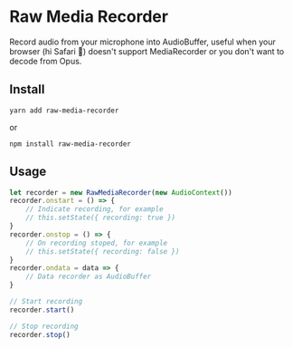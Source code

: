# Raw Media Recorder

Record audio from your microphone into AudioBuffer, useful when your browser (hi Safari 👋) doesn't support MediaRecorder or you don't want to decode from Opus.

## Install
``` yarn add raw-media-recorder ```

or

``` npm install raw-media-recorder ```

## Usage

```javascript
let recorder = new RawMediaRecorder(new AudioContext())
recorder.onstart = () => {
    // Indicate recording, for example
    // this.setState({ recording: true })
}
recorder.onstop = () => {
    // On recording stoped, for example
    // this.setState({ recording: false })
}
recorder.ondata = data => {
    // Data recorder as AudioBuffer
}

// Start recording
recorder.start()

// Stop recording
recorder.stop()
```
